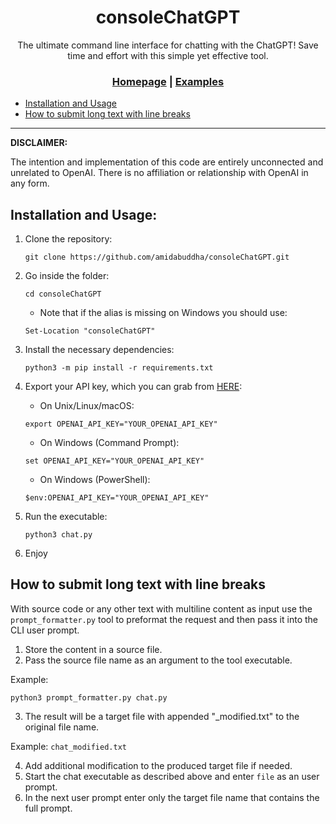 <div align="center">

# consoleChatGPT

The ultimate command line interface for chatting with the ChatGPT! Save time and effort with this simple yet effective tool.

<h3>

[Homepage](https://github.com/amidabuddha/consoleChatGPT) | [Examples](/examples)

</h3>

</div>

- [Installation and Usage](#installation-and-usage)
- [How to submit long text with line breaks](#how-to-submit-long-text-with-line-breaks)
  
---

**DISCLAIMER:**

The intention and implementation of this code are entirely unconnected and unrelated to OpenAI. There is no affiliation or relationship with OpenAI in any form.

## Installation and Usage:

1. Clone the repository:

   ```shell
   git clone https://github.com/amidabuddha/consoleChatGPT.git
   ```

2. Go inside the folder:

   ```shell
   cd consoleChatGPT
   ```

   - Note that if the alias is missing on Windows you should use:

   ```shell
   Set-Location "consoleChatGPT"
   ```

3. Install the necessary dependencies:

   ```shell
   python3 -m pip install -r requirements.txt
   ```

4. Export your API key, which you can grab from [HERE](https://platform.openai.com/account/api-keys):

   - On Unix/Linux/macOS:

   ```shell
   export OPENAI_API_KEY="YOUR_OPENAI_API_KEY"
   ```

   - On Windows (Command Prompt):

   ```shell
   set OPENAI_API_KEY="YOUR_OPENAI_API_KEY"
   ```

   - On Windows (PowerShell):

   ```shell
   $env:OPENAI_API_KEY="YOUR_OPENAI_API_KEY"
   ```

5. Run the executable:

   ```shell
   python3 chat.py
   ```

6. Enjoy

## How to submit long text with line breaks

With source code or any other text with multiline content as input use the `prompt_formatter.py` tool to preformat the request and then pass it into the CLI user prompt.

1. Store the content in a source file.
2. Pass the source file name as an argument to the tool executable. 

Example:
   ```shell
   python3 prompt_formatter.py chat.py
   ```
3. The result will be a target file with appended "_modified.txt" to the original file name.

Example: `chat_modified.txt`

4. Add additional modification to the produced target file if needed.
5. Start the chat executable as described above and enter `file` as an user prompt.
6. In the next user prompt enter only the target file name that contains the full prompt.
